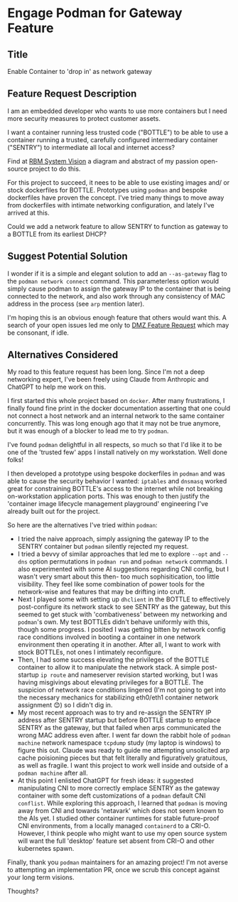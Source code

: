 
# Engage Podman for Gateway Feature

## Title

Enable Container to 'drop in' as network gateway

## Feature Request Description

I am an embedded developer who wants to use more containers but I need more security measures to protect customer assets.

I want a container running less trusted code ("BOTTLE") to be able to use a container running a trusted, carefully configured intermediary container ("SENTRY") to intermediate all local and internet access?

Find at [RBM System Vision](https://scaleinv.github.io/recipebottle/#_the_rbm_system_vision) a diagram and abstract of my passion open-source project to do this.

For this project to succeed, it nees to be able to use existing images and/ or stock dockerfiles for BOTTLE.
Prototypes using `podman` and bespoke dockerfiles have proven the concept.
I've tried many things to move away from dockerfiles with intimate networking configuration, and lately I've arrived at this.

Could we add a network feature to allow SENTRY to function as gateway to a BOTTLE from its earliest DHCP?

## Suggest Potential Solution

I wonder if it is a simple and elegant solution to add an `--as-gateway` flag to the `podman network connect` command.
This parameterless option would simply cause podman to assign the gateway IP to the container that is being connected to the network, and also work through any consistency of MAC address in the process (see `arp` mention later).

I'm hoping this is an obvious enough feature that others would want this.
A search of your open issues led me only to [DMZ Feature Request](https://github.com/containers/podman/issues/20222) which may be consonant, if idle.

## Alternatives Considered

My road to this feature request has been long.
Since I'm not a deep networking expert, I've been freely using Claude from Anthropic and ChatGPT to help me work on this.

I first started this whole project based on `docker`.
After many frustrations, I finally found fine print in the docker documentation asserting that one could not connect a host network and an internal network to the same container concurrently.
This was long enough ago that it may not be true anymore, but it was enough of a blocker to lead me to try `podman`.

I've found `podman` delightful in all respects, so much so that I'd like it to be one of the 'trusted few' apps I install natively on my workstation.
Well done folks!

I then developed a prototype using bespoke dockerfiles in `podman` and was able to cause the security behavior I wanted: `iptables` and `dnsmasq` worked great for constraining BOTTLE's access to the internet while not breaking on-workstation application ports.
This was enough to then justify the 'container image lifecycle management playground' engineering I've already built out for the project.

So here are the alternatives I've tried within `podman`:

* I tried the naive approach, simply assigning the gateway IP to the SENTRY container but `podman` silently rejected my request.
* I tried a bevvy of similar approaches that led me to explore `--opt` and `--dns` option permutations in `podman run` and `podman network` commands.  I also experimented with some AI suggestions regarding CNI config, but I wasn't very smart about this then- too much sophisitication, too little visibility.
They feel like some combination of power tools for the network-wise and features that may be drifting into cruft.
* Next I played some with setting up `dhclient` in the BOTTLE to effectively post-configure its network stack to see SENTRY as the gateway, but this seemed to get stuck with 'combativeness' between my networking and `podman`'s own.  My test BOTTLEs didn't behave uniformly with this, though some progress.  I posited I was getting bitten by network config race conditions involved in booting a container in one network environment then operating it in another.
After all, I want to work with stock BOTTLEs, not ones I intimately reconfigure.
* Then, I had some success elevating the privileges of the BOTTLE container to allow it to manipulate the network stack.  A simple post-startup `ip route` and nameserver revision started working, but I was having misgivings about elevating privileges for a BOTTLE.  The suspicion of network race conditions lingered (I'm not going to get into the necessary mechanics for stabilizing eth0/eth1 container network assignment 😊) so I didn't dig in.
* My most recent approach was to try and re-assign the SENTRY IP address after SENTRY startup but before BOTTLE startup to emplace SENTRY as the gateway, but that failed when arps communicated the wrong MAC address even after.
I went far down the rabbit hole of `podman machine` network namespace `tcpdump` study (my laptop is windows) to figure this out.
Claude was ready to guide me attempting unsolicited arp cache poisioning pieces but that felt literally and figuratively gratuitous, as well as fragile.
I want this project to work well inside and outside of a `podman machine` after all.
* At this point I enlisted ChatGPT for fresh ideas: it suggested manipulating CNI to more correctly emplace SENTRY as the gateway container with some deft customizations of a `podman` default CNI `conflist`.
While exploring this approach, I learned that `podman` is moving away from CNI and towards 'netavark' which does not seem known to the AIs yet.
I studied other container runtimes for stable future-proof CNI environments, from a locally managed `containerd` to a CRI-O.
However, I think people who might want to use my open source system will want the full 'desktop' feature set absent from CRI-O and other kubernetes spawn.

Finally, thank you `podman` maintainers for an amazing project!
I'm not averse to attempting an implementation PR, once we scrub this concept against your long term visions.

Thoughts?